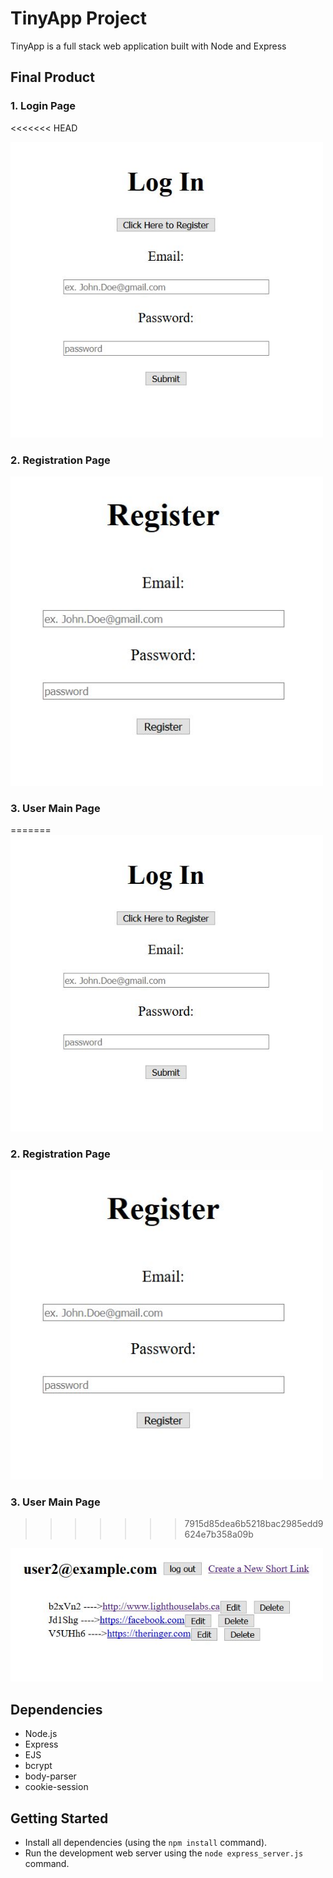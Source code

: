# TinyApp Project

TinyApp is a full stack web application built with Node and Express

## Final Product

### 1. Login Page
<<<<<<< HEAD

<img src="docs/login page.JPG" width="500">

### 2. Registration Page

<img src="docs/registration page.JPG" width="500">

### 3. User Main Page

=======
<img src="docs/login page.JPG" width="500">

### 2. Registration Page
<img src="docs/registration page.JPG" width="500">

### 3. User Main Page
>>>>>>> 7915d85dea6b5218bac2985edd9624e7b358a09b
<img src="docs/user short links page.JPG" width="500">

## Dependencies

- Node.js
- Express
- EJS
- bcrypt
- body-parser
- cookie-session

## Getting Started

- Install all dependencies (using the `npm install` command).
- Run the development web server using the `node express_server.js` command.
